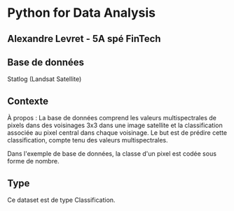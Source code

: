 # Python for Data Analysis
## Alexandre Levret - 5A spé FinTech

<h2>Base de données</h2>
<p>Statlog (Landsat Satellite)</p>

<h2>Contexte</h2>
<p>À propos : La base de données comprend les valeurs multispectrales de pixels dans des voisinages 3x3 dans une image satellite et la classification associée au pixel central dans chaque voisinage. Le but est de prédire cette classification, compte tenu des valeurs multispectrales.</p>
<p>Dans l'exemple de base de données, la classe d'un pixel est codée sous forme de nombre.</p>

<h2>Type</h2>
<p>Ce dataset est de type Classification.</p>